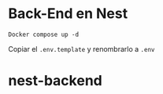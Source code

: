 # Back-End en Nest

```
Docker compose up -d
```

Copiar el `.env.template` y renombrarlo a `.env`
# nest-backend
